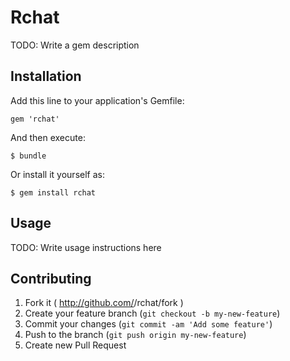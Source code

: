 # Rchat

TODO: Write a gem description

## Installation

Add this line to your application's Gemfile:

    gem 'rchat'

And then execute:

    $ bundle

Or install it yourself as:

    $ gem install rchat

## Usage

TODO: Write usage instructions here

## Contributing

1. Fork it ( http://github.com/<my-github-username>/rchat/fork )
2. Create your feature branch (`git checkout -b my-new-feature`)
3. Commit your changes (`git commit -am 'Add some feature'`)
4. Push to the branch (`git push origin my-new-feature`)
5. Create new Pull Request
